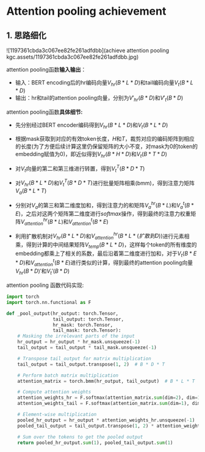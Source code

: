 # Attention pooling achievement

## 1. 思路细化

![1197361cbda3c067ee82fe261adfdbb](achieve attention pooling kgc.assets/1197361cbda3c067ee82fe261adfdbb.jpg)

attention pooling函数**输入输出**：

- 输入：BERT encoding后的hr编码向量$V_{hr}(B * L * D)$和tail编码向量$V_t(B * L *D)$
- 输出：hr和tail的attention pooling向量，分别为$V'_{hr}(B * D)$和$V'_t(B * D)$

attention pooling函数**具体细节:**

- 先分别经过BERT encoder编码得到$V_{hr}(B * L* D)$和$V_t(B * L * D)$

- 根据mask获取到对应的有效token长度，$H$和$T$，裁剪对应的编码矩阵到相应的长度(为了方便后续计算这里仍保留矩阵的大小不变，对mask为0的token的embedding赋值为0)，即近似得到$V_{hr}(B * H * D)$和$V_t(B * T * D)$
- 对$V_t$向量的第二和第三维进行转置，得到$V_t^T(B * D * T)$
- 对$V_{hr}(B * L *D)$和$V_t^T(B * D * T)$进行批量矩阵相乘(bmm)，得到注意力矩阵$V_{a}(B * L * T)$
- 分别对$V_a$的第三和第二维度加和，得到注意力的和矩阵$V_a^{hr}(B * L)$和$V_a^t(B * E)$，之后对这两个矩阵第二维度进行$softmax$操作，得到最终的注意力权重矩阵$V_{attention}^{hr}(B * L)$和$V_{attention}^t(B * E)$
- 利用扩散机制对$V_{hr}(B * L * D)$和$V_{attention}^{hr}(B * L * (扩散到D))$进行元素相乘，得到计算的中间结果矩阵$V_{temp}(B * L *D)$，这样每个token的所有维度的embedding都乘上了相关的系数，最后沿着第二维度进行加和，对于$V_t(B * E * D)$和$V_{attention}^t(B * E)$进行类似的计算，得到最终的attention pooling向量$V_{hr}(B * D)'$和$V_t'(B * D)$

attention pooling 函数代码实现:

```python
import torch
import torch.nn.functional as F

def _pool_output(hr_output: torch.Tensor,
                 tail_output: torch.Tensor,
                 hr_mask: torch.Tensor,
                 tail_mask: torch.Tensor):
    # Masking the irrelevant parts of the input
    hr_output = hr_output * hr_mask.unsqueeze(-1)
    tail_output = tail_output * tail_mask.unsqueeze(-1)

    # Transpose tail_output for matrix multiplication
    tail_output = tail_output.transpose(1, 2)  # B * D * T

    # Perform batch matrix multiplication
    attention_matrix = torch.bmm(hr_output, tail_output)  # B * L * T

    # Compute attention weights
    attention_weights_hr = F.softmax(attention_matrix.sum(dim=2), dim=1)  # (B * L) Sum over T, softmax over L 
    attention_weights_tail = F.softmax(attention_matrix.sum(dim=1), dim=1)  # (B * T) Sum over L, softmax over T

    # Element-wise multiplication
    pooled_hr_output = hr_output * attention_weights_hr.unsqueeze(-1)
    pooled_tail_output = tail_output.transpose(1, 2) * attention_weights_tail.unsqueeze(-1)

    # Sum over the tokens to get the pooled output
    return pooled_hr_output.sum(1), pooled_tail_output.sum(1)

```



